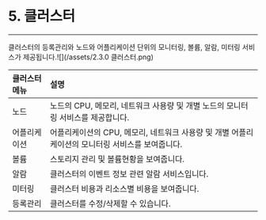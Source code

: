 # 5. 클러스터

---

클러스터의 등록관리와 노드와 어플리케이션 단위의 모니터링, 볼륨, 알람, 미터링 서비스가 제공됩니다.![](/assets/2.3.0 클러스터.png)

| 클러스터 메뉴 | 설명 |
| :--- | :--- |
| 노드 | 노드의 CPU, 메모리, 네트워크 사용량 및 개별 노드의 모니터링 서비스를 제공합니다. |
| 어플리케이션 | 어플리케이션의 CPU, 메모리, 네트워크 사용량 및 개별 어플리케이션의 모니터링 서비스를 보여줍니다. |
| 볼륨 | 스토리지 관리 및 볼륨현황을 보여줍니다. |
| 알람 | 클러스터의 이벤트 정보 관련 알람 서비스입니다.  |
| 미터링 | 클러스터 비용과 리소스별 비용을 보여줍니다. |
| 등록관리 | 클러스터를 수정/삭제할 수 있습니다. |



